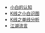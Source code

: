 
* [小白的认知](/stock/stock01.md)
* [K线之小白识图](/stock/stock02.md)
* [K线之单线分析](/stock/stock03.md)
* [江湖流言](/stock/stock04.md)
  




